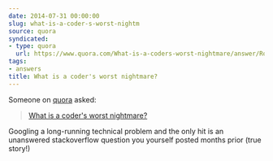 ```yaml
---
date: 2014-07-31 00:00:00
slug: what-is-a-coder-s-worst-nightm
source: quora
syndicated:
- type: quora
  url: https://www.quora.com/What-is-a-coders-worst-nightmare/answer/Roy-Tang
tags:
- answers
title: What is a coder's worst nightmare?
---
```


Someone on [quora](https://quora.com) asked:

> [What is a coder's worst nightmare?](https://www.quora.com/What-is-a-coders-worst-nightmare/answer/Roy-Tang)


<span class="ui_qtext_rendered_qtext">Googling a long-running technical problem and the only hit is an unanswered stackoverflow question you yourself posted months prior (true story!)</span>